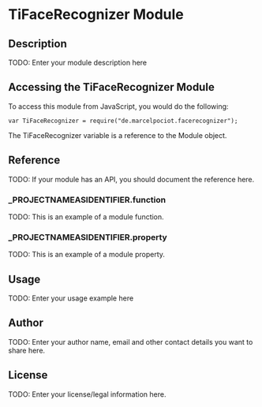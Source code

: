 # TiFaceRecognizer Module

## Description

TODO: Enter your module description here

## Accessing the TiFaceRecognizer Module

To access this module from JavaScript, you would do the following:

	var TiFaceRecognizer = require("de.marcelpociot.facerecognizer");

The TiFaceRecognizer variable is a reference to the Module object.	

## Reference

TODO: If your module has an API, you should document
the reference here.

### ___PROJECTNAMEASIDENTIFIER__.function

TODO: This is an example of a module function.

### ___PROJECTNAMEASIDENTIFIER__.property

TODO: This is an example of a module property.

## Usage

TODO: Enter your usage example here

## Author

TODO: Enter your author name, email and other contact
details you want to share here. 

## License

TODO: Enter your license/legal information here.
